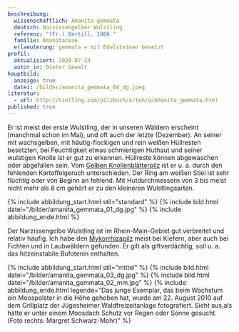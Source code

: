 ```yaml
---
beschreibung:
  wissenschaftlich: Amanita gemmata
  deutsch: Narzissengelber Wulstling
  referenz: "(Fr.) Bertill. 1866 "
  familie: Amanitaceae
  erlaeuterung: gemmata = mit Edelsteinen besetzt
profil:
  aktualisiert: 2020-07-24
  autor_in: Dieter Gewalt
hauptbild:
  anzeige: true
  datei: /bilder/amanita_gemmata_04_dg.jpeg
literatur:
  - url: http://tintling.com/pilzbuch/arten/a/Amanita_gemmata.html
published: true
---
```

Er ist meist der erste Wulstling, der in unseren Wäldern erscheint (manchmal schon im Mai), und oft auch der letzte (Dezember). An seiner mit wachsgelben, mit häutig-flockigen und rein weißen Hüllresten besetzten, bei Feuchtigkeit etwas schmierigen Huthaut und seiner wulstigen Knolle ist er gut zu erkennen. Hüllreste können abgewaschen oder abgefallen sein. Vom [Gelben Knollenblätterpilz](/pilze/amanita-citrina-gelber-knollenblätterpilz) ist er u. a. durch den fehlenden Kartoffelgeruch unterschieden. Der Ring am weißen Stiel ist sehr flüchtig oder von Beginn an fehlend. Mit Hutdurchmessern von 3 bis meist nicht mehr als 8 cm gehört er zu den kleineren Wulstlingsarten.

{% include abbildung_start.html stil="standard" %}
{% include bild.html datei="/bilder/amanita_gemmata_01_dg.jpg" %}
{% include abbildung_ende.html %}

Der Narzissengelbe Wulstling ist im Rhein-Main-Gebiet gut verbreitet und relativ häufig. Ich habe den [Mykorrhizapilz](Mykorrhiza "Glossar") meist bei Kiefern, aber auch bei Fichten und in Laubwäldern gefunden. Er gilt als giftverdächtig, soll u. a. das hitzeinstabile Bufotenin enthalten.

{% include abbildung_start.html stil="mittel" %}
{% include bild.html datei="/bilder/amanita_gemmata_03_dg.jpg" %}
{% include bild.html datei="/bilder/amanita_gemmata_02_mm.jpg" %}
{% include abbildung_ende.html legende="Das junge Exemplar, das beim Wachstum ein Moospolster in die Höhe gehoben hat, wurde am 22. August 2010 auf dem Grillplatz der Jügesheimer Waldfreizeitanlage fotografiert. Sieht aus,als hätte er unter einem Moosdach Schutz vor Regen oder Sonne gesucht. (Foto rechts: Margret Schwarz-Mohr)" %}